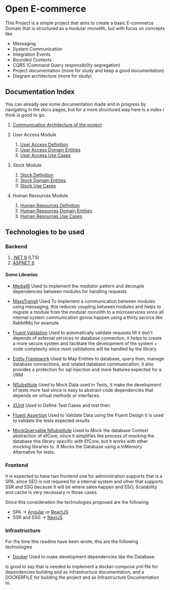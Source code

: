 # Open E-commerce

This Project is a simple project that aims to create a basic E-commerce Domain that is structured as a modular monolith, but with focus on concepts like

- Messaging
- System Communication
- Integration Events
- Bounded Contexts
- CQRS (Command Query responsibility segregation)
- Project documentation (more for study and keep a good documentation)
- Diagram architecture (more for study)

## Documentation Index

You can already see some documentation made and in progress by navigating in the docs pages, but for a more structured way here is a index i think is good to go.

1. [Communication Architecture of the project](docs/core-api/communication-architeture.md)

2. User Access Module

   1. [User Access Definition](docs/core-api/modules/user-access/user-access-definition.md)
   2. [User Access Domain Entities](docs/core-api/modules/user-access/user-access-domain-entities.md)
   3. [User Access Use Cases](docs/core-api/modules/user-access/user-access-use-cases.md)

3. Stock Module

   1. [Stock Definition](docs/core-api/modules/stock/stock-definition.md)
   2. [Stock Domain Entities](docs/core-api/modules/stock/stock-domain-entities.md)
   3. [Stock Use Cases](docs/core-api/modules/stock/stock-use-cases.md)

4. Human Resources Module

   1. [Human Resources Definition](docs/core-api/modules/human-resources/human-resources-definition.md)
   2. [Human Resources Domain Entities](docs/core-api/modules/human-resources/human-resources-domain-entities.md)
   3. [Human Resources Use Cases](docs/core-api/modules/human-resources/human-resouces-use-cases.md)

## Technologies to be used

### Backend

1. [.NET 6](#) (LTS)
2. [ASPNET 6](#)

#### Some Libraries

- [MediatR](#)
  Used to implement the mediator pattern and decouple dependencies between modules for handling requests

- [MassTransit](#)
  Used To Implement a communication between modules using messaging, this reduces coupling between modules and helps to migrate a module from the modular monolith to a microservices since all internal system communication gonna happen using a thirty service like RabbitMq for example

- [Fluent Validation](#)
  Used to automatically validate requests till it don't depends of external services or database connection, it helps to create a more secure system and facilitate the development of the system + code complexity since most validations will be handled by the library

- [Entity Framework](#)
  Used to Map Entities to database, query then, manage database connections, and related database communication, it also provides a protection for sql injection and more features expected for a ORM

- [NSubstitute](#)
  Used to Mock Data used in Tests, it make the development of tests more fast since is easy to abstract code dependencies that depends on virtual methods or interfaces.

- [XUnit](#)
  Used to Define Test Cases and test then.

- [Fluent Assertion](#)
  Used to Validate Data using the Fluent Design it is used to validate the tests expected results

- [MockQueryable NSubstitute](#)
  Used to Mock the database Context abstraction of efCore, since it simplifies the process of mocking the database this library specific with EfCore, but it works with other mocking libraries to.
  It Mocks the Database using a InMemory Alternative for tests.

### Frontend

It is expected to have two frontend one for administration supports that is a SPA, since SEO is not required for a internal system and other that supports SSR and SSG because it will be where sales happen and SSO, Scalability and cache is very necessary in those cases.

Since this consideration the technologies proposed are the following

- SPA -> [Angular](#) or [ReactJS](#)
- SSR and SSG -> [NextJS](#)

### Infrastructure

For the time this readme have been wrote, this are the following technologies

- [Docker](#)
  Used to make development dependencies like the Database.

Is good to say that is needed to implement a docker-compose.yml file for dependencies building and as infrastructure documentation, and a DOCKERFILE for building the project and as Infrastructure Documentation to.
